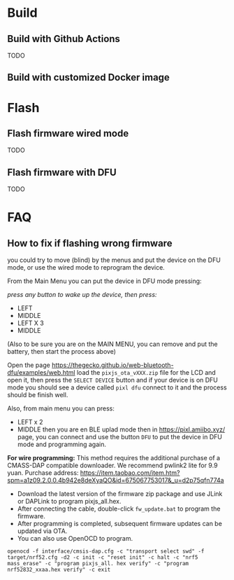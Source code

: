 
# Build

## Build with Github Actions

TODO

## Build with customized Docker image



# Flash

## Flash firmware wired mode

TODO

## Flash firmware with DFU 

TODO 

# FAQ


## How to fix if flashing wrong firmware

you could try to move (blind) by the menus and put the device on the DFU mode, or use the wired mode to reprogram the device.

From the Main Menu you can put the device in DFU mode pressing:

_press any button to wake up the device, then press:_

- LEFT
- MIDDLE
- LEFT X 3
- MIDDLE

(Also to be sure you are on the MAIN MENU, you can remove and put the battery, then start the process above)

Open the page https://thegecko.github.io/web-bluetooth-dfu/examples/web.html load the `pixjs_ota_vXXX.zip` file for the LCD and open it, then press the `SELECT DEVICE` button and if your device is on DFU mode you should see a device called `pixl dfu` connect to it and the process should be finish well.


Also, from main menu you can press:

- LEFT x 2
- MIDDLE
then you are en BLE uplad mode then in https://pixl.amiibo.xyz/ page, you can connect and use the button `DFU` to put the device in DFU mode and programming again.




**For wire programming:**
This method requires the additional purchase of a CMASS-DAP compatible downloader. We recommend pwlink2 lite for 9.9 yuan.
Purchase address: https://item.taobao.com/item.htm?spm=a1z09.2.0.0.4b942e8deXyaQO&id=675067753017&_u=d2p75qfn774a

- Download the latest version of the firmware zip package and use JLink or DAPLink to program pixjs_all.hex.
- After connecting the cable, double-click `fw_update.bat` to program the firmware.
- After programming is completed, subsequent firmware updates can be updated via OTA.
- You can also use OpenOCD to program.
```
openocd -f interface/cmsis-dap.cfg -c "transport select swd" -f target/nrf52.cfg -d2 -c init -c "reset init" -c halt -c "nrf5 mass_erase" -c "program pixjs_all. hex verify" -c "program nrf52832_xxaa.hex verify" -c exit
```

